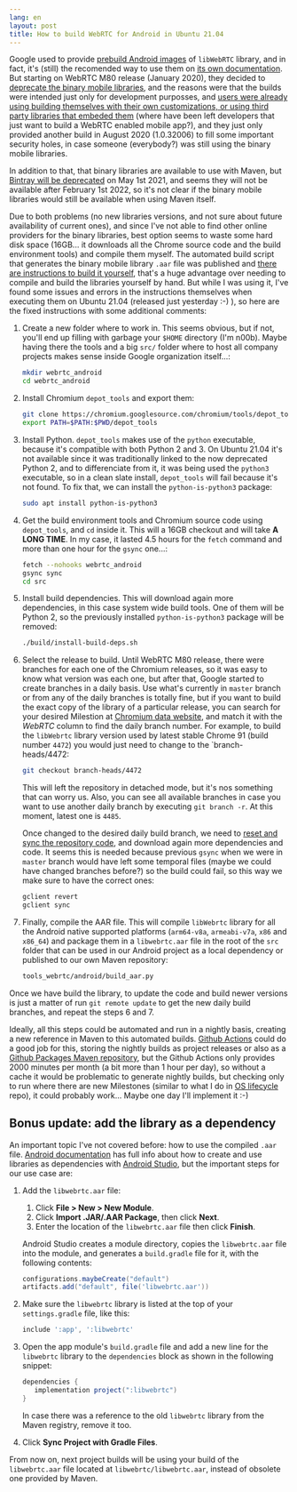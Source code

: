 ```yaml
---
lang: en
layout: post
title: How to build WebRTC for Android in Ubuntu 21.04
---
```


Google used to provide
[prebuild Android images](https://bintray.com/google/webrtc/google-webrtc) of
`libWebRTC` library, and in fact, it's (still) the recomended way to use them on
[its own documentation](https://webrtc.github.io/webrtc-org/native-code/android/#prebuilt-libraries).
But starting on WebRTC M80 release (January 2020), they decided to
[deprecate the binary mobile libraries](https://groups.google.com/g/discuss-webrtc/c/Ozvbd0p7Q1Y/m/M4WN2cRKCwAJ),
and the reasons were that the builds were intended just only for development
purposses, and
[users were already using building themselves with their own customizations, or using third party libraries that embeded them](https://bloggeek.me/how-to-pick-the-right-webrtc-mobile-sdk-build-for-your-application/)
(where have been left developers that just want to build a WebRTC enabled mobile
app?), and they just only provided another build in August 2020 (1.0.32006) to
fill some important security holes, in case someone (everybody?) was still using
the binary mobile libraries.

In addition to that, that binary libraries are available to use with Maven, but
[Bintray will be deprecated](https://jfrog.com/blog/into-the-sunset-bintray-jcenter-gocenter-and-chartcenter/)
on May 1st 2021, and seems they will not be available after February 1st 2022,
so it's not clear if the binary mobile libraries would still be available when
using Maven itself.

Due to both problems (no new libraries versions, and not sure about future
availability  of current ones), and since I've not able to find other online
providers for the binary libraries, best option seems to waste some hard disk
space (16GB... it downloads all the Chrome source code and the build environment
tools) and compile them myself. The automated build script that generates the
binary mobile library `.aar` file was published and
[there are instructions to build it yourself](https://medium.com/@abdularis/how-to-compile-native-webrtc-from-source-for-android-d0bac8e4c933),
that's a huge advantage over needing to compile and build the libraries yourself
by hand. But while I was using it, I've found some issues and errors in the
instructions themselves when executing them on Ubuntu 21.04 (released just
yesterday :-) ), so here are the fixed instructions with some additional
comments:

1. Create a new folder where to work in. This seems obvious, but if not, you'll
   end up filling with garbage your `$HOME` directory (I'm n00b). Maybe having
   there the tools and a big `src/` folder where to host all company projects
   makes sense inside Google organization itself...:

   ```sh
   mkdir webrtc_android
   cd webrtc_android
   ```

2. Install Chromium `depot_tools` and export them:

   ```sh
   git clone https://chromium.googlesource.com/chromium/tools/depot_tools.git
   export PATH=$PATH:$PWD/depot_tools
   ```

3. Install Python. `depot_tools` makes use of the `python` executable, because
   it's compatible with both Python 2 and 3. On Ubuntu 21.04 it's not available
   since it was traditionally linked to the now deprecated Python 2, and to
   differenciate from it, it was being used the `python3` executable, so in a
   clean slate install, `depot_tools` will fail because it's not found. To fix
   that, we can install the `python-is-python3` package:

   ```sh
   sudo apt install python-is-python3
   ```

4. Get the build environment tools and Chromium source code using `depot_tools`,
   and `cd` inside it. This will a 16GB checkout and will take **A LONG TIME**.
   In my case, it lasted 4.5 hours for the `fetch` command and more than one
   hour for the `gsync` one...:

   ```sh
   fetch --nohooks webrtc_android
   gsync sync
   cd src
   ```

5. Install build dependencies. This will download again more dependencies, in
   this case system wide build tools. One of them will be Python 2, so the
   previously installed `python-is-python3` package will be removed:

   ```sh
   ./build/install-build-deps.sh
   ```

6. Select the release to build. Until WebRTC M80 release, there were branches
   for each one of the Chromium releases, so it was easy to know what version
   was each one, but after that, Google started to create branches in a daily
   basis. Use what's currently in `master` branch or from any of the daily
   branches is totally fine, but if you want to build the exact copy of the
   library of a particular release, you can search for your desired Milestion at
   [Chromium data website](https://chromiumdash.appspot.com/branches), and match
   it with the *WebRTC* column to find the daily branch number. For example, to
   build the `libWebrtc` library version used by latest stable Chrome 91 (build
   number `4472`) you would just need to change to the `branch-heads/4472:

   ```sh
   git checkout branch-heads/4472
   ```

   This will left the repository in detached mode, but it's nos something that can worry us. Also, you can see all available branches in case you want to
   use another daily branch by executing `git branch -r`. At this moment, latest
   one is `4485`.

   Once changed to the desired daily build branch, we need to
   [reset and sync the repository code](https://stackoverflow.com/a/61321315/586382),
   and download again more dependencies and code. It seems this is needed
   because previous `gsync` when we were in `master` branch would have left some
   temporal files (maybe we could have changed branches before?) so the build
   could fail, so this way we make sure to have the correct ones:

   ```sh
   gclient revert
   gclient sync
   ```

7. Finally, compile the AAR file. This will compile `libWebrtc` library for all
   the Android native supported platforms (`arm64-v8a`, `armeabi-v7a`, `x86` and
   `x86_64`) and package them in a `libwebrtc.aar` file in the root of the
   `src` folder that can be used in our Android project as a local dependency or
   published to our own Maven repository:

   ```sh
   tools_webrtc/android/build_aar.py
   ```

Once we have build the library, to update the code and build newer versions is
just a matter of run `git remote update` to get the new daily build branches,
and repeat the steps 6 and 7.

Ideally, all this steps could be automated and run in a nightly basis, creating
a new reference in Maven to this automated builds.
[Github Actions](https://github.com/features/actions) could do a good job for
this, storing the nightly builds as project releases or also as a
[Github Packages Maven repository](https://github.com/features/packages), but
the Github Actions only provides 2000 minutes per month (a bit more than 1 hour
per day), so without a cache it would be problematic to generate nightly builds,
but checking only to run where there are new Milestones (similar to what I do in
[OS lifecycle](https://github.com/projectlint/OS-lifecycle) repo), it could
probably work... Maybe one day I'll implement it :-)

## Bonus update: add the library as a dependency

An important topic I've not covered before: how to use the compiled `.aar` file.
[Android documentation](https://developer.android.com/studio/projects/android-library#AddDependency)
has full info about how to create and use libraries as dependencies with
[Android Studio](https://developer.android.com/studio), but the important steps
for our use case are:

1. Add the `libwebrtc.aar` file:

   1. Click **File > New > New Module**.
   2. Click **Import .JAR/.AAR Package**, then click **Next**.
   3. Enter the location of the `libwebrtc.aar` file then click **Finish**.

   Android Studio creates a module directory, copies the `libwebrtc.aar` file
   into the module, and generates a `build.gradle` file for it, with the following contents:

   ```gradle
   configurations.maybeCreate("default")
   artifacts.add("default", file('libwebrtc.aar'))
   ```

2. Make sure the `libwebrtc` library is listed at the top of your
   `settings.gradle` file, like this:

   ```gradle
   include ':app', ':libwebrtc'
   ```

3. Open the app module's `build.gradle` file and add a new line for the
   `libwebrtc` library to the `dependencies` block as shown in the following
   snippet:

   ```gradle
   dependencies {
      implementation project(":libwebrtc")
   }
   ```

   In case there was a reference to the old `libwebrtc` library from the Maven
   registry, remove it too.

4. Click **Sync Project with Gradle Files**.

From now on, next project builds will be using your build of the `libwebrtc.aar`
file located at `libwebrtc/libwebrtc.aar`, instead of obsolete one provided by
Maven.
